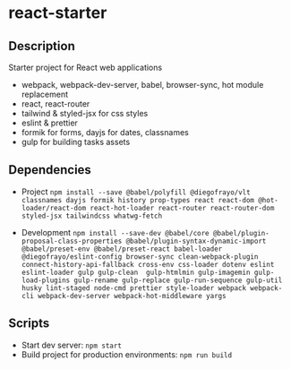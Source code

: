 # react-starter

## Description

Starter project for React web applications

- webpack, webpack-dev-server, babel, browser-sync, hot module replacement
- react, react-router
- tailwind & styled-jsx for css styles
- eslint & prettier
- formik for forms, dayjs for dates, classnames
- gulp for building tasks assets

## Dependencies

- Project
  `npm install --save @babel/polyfill @diegofrayo/vlt classnames dayjs formik history prop-types react react-dom @hot-loader/react-dom react-hot-loader react-router react-router-dom styled-jsx tailwindcss whatwg-fetch`

- Development
  `npm install --save-dev @babel/core @babel/plugin-proposal-class-properties @babel/plugin-syntax-dynamic-import @babel/preset-env @babel/preset-react babel-loader @diegofrayo/eslint-config browser-sync clean-webpack-plugin connect-history-api-fallback cross-env css-loader dotenv eslint eslint-loader gulp gulp-clean  gulp-htmlmin gulp-imagemin gulp-load-plugins gulp-rename gulp-replace gulp-run-sequence gulp-util husky lint-staged node-cmd prettier style-loader webpack webpack-cli webpack-dev-server webpack-hot-middleware yargs`

## Scripts

- Start dev server: `npm start`
- Build project for production environments: `npm run build`
